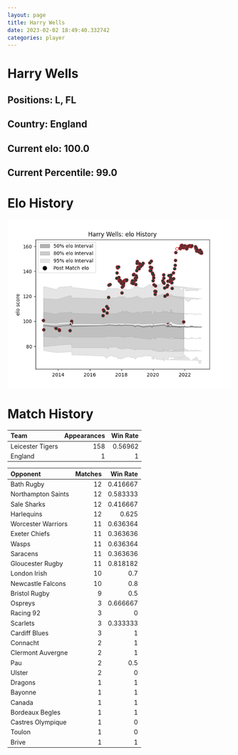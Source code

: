 ```yaml
---  
layout: page  
title: Harry Wells  
date: 2023-02-02 18:49:40.332742  
categories: player  
---
```

# Harry Wells

## Positions: L, FL

## Country: England

## Current elo: 100.0

## Current Percentile: 99.0

# Elo History


![elo history](history_HarryWells.png)
# Match History


| Team             |   Appearances |   Win Rate |
|:-----------------|--------------:|-----------:|
| Leicester Tigers |           158 |    0.56962 |
| England          |             1 |    1       |

| Opponent           |   Matches |   Win Rate |
|:-------------------|----------:|-----------:|
| Bath Rugby         |        12 |   0.416667 |
| Northampton Saints |        12 |   0.583333 |
| Sale Sharks        |        12 |   0.416667 |
| Harlequins         |        12 |   0.625    |
| Worcester Warriors |        11 |   0.636364 |
| Exeter Chiefs      |        11 |   0.363636 |
| Wasps              |        11 |   0.636364 |
| Saracens           |        11 |   0.363636 |
| Gloucester Rugby   |        11 |   0.818182 |
| London Irish       |        10 |   0.7      |
| Newcastle Falcons  |        10 |   0.8      |
| Bristol Rugby      |         9 |   0.5      |
| Ospreys            |         3 |   0.666667 |
| Racing 92          |         3 |   0        |
| Scarlets           |         3 |   0.333333 |
| Cardiff Blues      |         3 |   1        |
| Connacht           |         2 |   1        |
| Clermont Auvergne  |         2 |   1        |
| Pau                |         2 |   0.5      |
| Ulster             |         2 |   0        |
| Dragons            |         1 |   1        |
| Bayonne            |         1 |   1        |
| Canada             |         1 |   1        |
| Bordeaux Begles    |         1 |   1        |
| Castres Olympique  |         1 |   0        |
| Toulon             |         1 |   0        |
| Brive              |         1 |   1        |